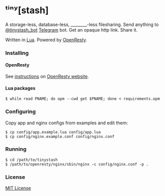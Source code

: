 # ᵗⁱⁿʸ[stash]


A storage-less, database-less, \_\_\_\_\_\_\_\_-less filesharing. Send anything to [@tinystash_bot][tinystash_bot] [Telegram][telegram] bot. Get an opaque http link. Share it.

Written in [Lua][lua]. Powered by [OpenResty][openresty].


### Installing

#### OpenResty

See [instructions][openresty_installation] on [OpenResty website][openresty].

#### Lua packages

```shell
$ while read PNAME; do opm --cwd get $PNAME; done < requirements.opm
```


### Configuring

Copy app and nginx configs from examples and edit them:

```shell
$ cp config/app.example.lua config/app.lua
$ cp config/nginx.example.conf config/nginx.conf
```


### Running

```shell
$ cd /path/to/tinystash
$ /path/to/openresty/nginx/sbin/nginx -c config/nginx.conf -p .
```


### License

[MIT License][license]



[telegram]: http://telegram.org/
[lua]: https://lua.org/
[openresty]: https://openresty.org/
[openresty_installation]: https://openresty.org/en/installation.html
[tinystash_bot]: https://t.me/tinystash_bot
[license]: https://github.com/un-def/tinystash/blob/master/LICENSE
